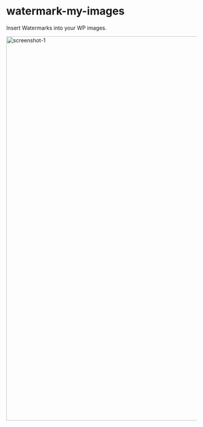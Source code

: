 # watermark-my-images
Insert Watermarks into your WP images.

<img width="1018" alt="screenshot-1" src="https://github.com/user-attachments/assets/996fd0c6-c654-46a8-a277-09d0810ad88c">
